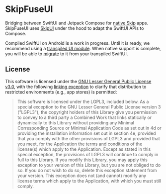 # SkipFuseUI

Bridging between SwiftUI and Jetpack Compose for [native Skip](https://skip.tools/docs/modes/#native) apps. SkipFuseUI uses [SkipUI](https://skip.tools/docs/modules/skip-ui/) under the hood to adapt the SwiftUI APIs to Compose.

Compiled SwiftUI on Android is a work in progress. Until it is ready, we recommend using a [transpiled UI module](https://skip.tools/docs/modes/#transpiled). When native support is complete, you will be able to [migrate](https://skip.tools/docs/modes/#migration) to it from your transpiled SwiftUI. 

## License

This software is licensed under the
[GNU Lesser General Public License v3.0](https://spdx.org/licenses/LGPL-3.0-only.html),
with the following
[linking exception](https://spdx.org/licenses/LGPL-3.0-linking-exception.html)
to clarify that distribution to restricted environments (e.g., app stores)
is permitted:

> This software is licensed under the LGPL3, included below.
> As a special exception to the GNU Lesser General Public License version 3
> ("LGPL3"), the copyright holders of this Library give you permission to
> convey to a third party a Combined Work that links statically or dynamically
> to this Library without providing any Minimal Corresponding Source or
> Minimal Application Code as set out in 4d or providing the installation
> information set out in section 4e, provided that you comply with the other
> provisions of LGPL3 and provided that you meet, for the Application the
> terms and conditions of the license(s) which apply to the Application.
> Except as stated in this special exception, the provisions of LGPL3 will
> continue to comply in full to this Library. If you modify this Library, you
> may apply this exception to your version of this Library, but you are not
> obliged to do so. If you do not wish to do so, delete this exception
> statement from your version. This exception does not (and cannot) modify any
> license terms which apply to the Application, with which you must still
> comply.

